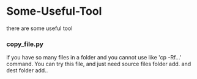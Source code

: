 # Some-Useful-Tool
there are some useful tool 

### copy_file.py
if you have so many files in a folder and you cannot use like 'cp -Rf...' command. You can try this file, and just need source files folder add. and dest folder add..  
